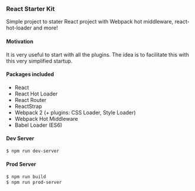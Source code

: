 ### React Starter Kit ###

Simple project to stater React project with Webpack hot middleware, react-hot-loader and more!

#### Motivation ####
  It is very useful to start with all the plugins. The idea is to facilitate this with this very simplified startup.

#### Packages included ####
- React
- React Hot Loader
- React Router
- ReactStrap
- Webpack 2 (+ plugins: CSS Loader, Style Loader)
- Webpack Hot Middleware
- Babel Loader (ES6)

#### Dev Server ####
```sh
$ npm run dev-server
```

#### Prod Server ####
```sh
$ npm run build
$ npm run prod-server
```